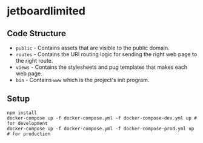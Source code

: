# jetboardlimited

## Code Structure

- `public` - Contains assets that are visible to the public domain.
- `routes` - Contains the URI routing logic for sending the right web page to the right route.
- `views` - Contains the stylesheets and pug templates that makes each web page.
- `bin` - Contains `www` which is the project's init program.


## Setup

```
npm install
docker-compose up -f docker-compose.yml -f docker-compose-dev.yml up # for development
docker-compose up -f docker-compose.yml -f docker-compose-prod.yml up # for production
```
